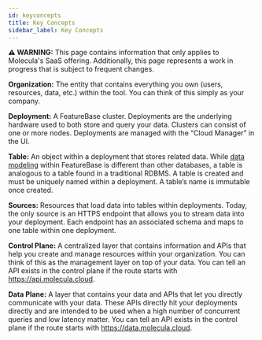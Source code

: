 ```yaml
---
id: keyconcepts
title: Key Concepts
sidebar_label: Key Concepts
---
```


 **⚠ WARNING:** This page contains information that only applies to Molecula's SaaS offering. Additionally, this page represents a work in progress that is subject to frequent changes. 

**Organization:** The entity that contains everything you own (users, resources, data, etc.) within the tool. You can think of this simply as your company.

**Deployment:** A FeatureBase cluster. Deployments are the underlying hardware used to both store and query your data. Clusters can consist of one or more nodes. Deployments are managed with the “Cloud Manager” in the UI.

**Table:** An object within a deployment that stores related data. While [data modeling](/explanations/data-modeling) within FeatureBase is different than other databases, a table is analogous to a table found in a traditional RDBMS. A table is created and must be uniquely named within a deployment. A table’s name is immutable once created.

**Sources:** Resources that load data into tables within deployments. Today, the only source is an HTTPS endpoint that allows you to stream data into your deployment. Each endpoint has an associated schema and maps to one table within one deployment.

**Control Plane:** A centralized layer that contains information and APIs that help you create and manage resources within your organization. You can think of this as the management layer on top of your data. You can tell an API exists in the control plane if the route starts with https://api.molecula.cloud.

**Data Plane:** A layer that contains your data and APIs that let you directly communicate with your data. These APIs directly hit your deployments directly and are intended to be used when a high number of concurrent queries and low latency matter. You can tell an API exists in the control plane if the route starts with https://data.molecula.cloud.
